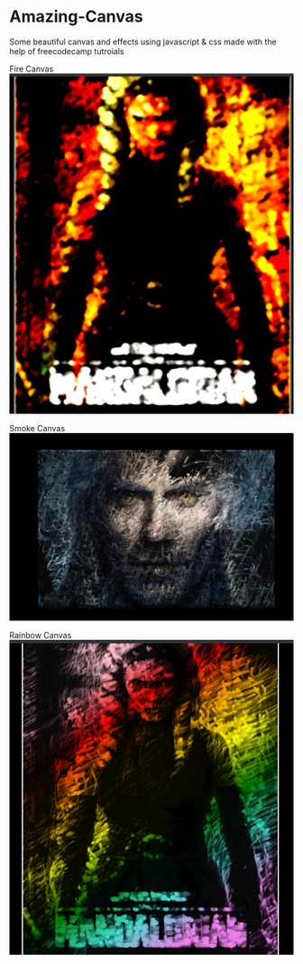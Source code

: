 # Amazing-Canvas

Some beautiful canvas and effects using javascript & css made with the help of freecodecamp tutroials


Fire Canvas
<img src = "Images/Fire.png" >


Smoke Canvas
<img src = "Images/smoke.png">


Rainbow Canvas  
<img src = "Images/rainbow.png">
